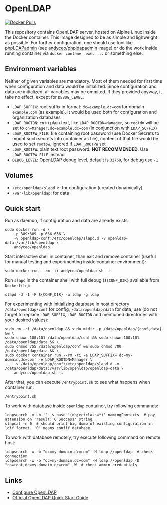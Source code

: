 OpenLDAP
========

[![Docker Pulls](https://badgen.net/docker/pulls/andyceo/openldap)](https://hub.docker.com/r/andyceo/openldap)

This repository contains OpenLDAP server, hosted on Alpine Linux inside the Docker container. This image designed to be as simple and lighweight as possible. For further configuration, one should use tool like [phpLDAPadmin](http://www.phpldapadmin.org) (see [andyceo/phpldapadmin](https://hub.docker.com/r/andyceo/phpldapadmin) image) or do the work inside running container via `docker contaner exec ...` or something else.


## Environment variables

Neither of given variables are mandatory. Most of them needed for first time when configuration and data would be initialized. Since configuration and data are initialized, all variables may be ommited. If they provided anyway, it take no effect, except for `DEBUG_LEVEL`.

- `LDAP_SUFFIX`: root suffix in format: `dc=example,dc=com` for domain `example.com` (as example). It would be used both for configuration and organization databases
- `LDAP_ROOTDN`: `cn` in plain text, like `LDAP_ROOTDN=Manager`, so `rootdn` will be set to `cn=Manager,dc=example,dc=com` (in conjunction with `LDAP_SUFFIX`)
- `LDAP_ROOTPW_FILE`: file containing root password (use Docker Secrets to mount such secrets into container as file), content of that file would be used to set `rootpw`. Ignored if `LDAP_ROOTPW` set
- `LDAP_ROOTPW`: plain text root password. **NOT RECOMMENDED**. Use `LDAP_ROOTPW_FILE` instead
- `DEBUG_LEVEL`: OpenLDAP debug level, default is `32768`, for debug use `-1`


## Volumes

- `/etc/openldap/slapd.d`: for configuration (created dynamically)
- `/var/lib/openldap`: for data


## Quick start

Run as daemon, if configuration and data are already exists:

    sudo docker run -d \
        -p 389:389 -p 636:636 \
        -v openldap-conf:/etc/openldap/slapd.d -v openldap-data:/var/lib/openldap \ 
        andyceo/openldap

Start interactive shell in container, than exit and remove container (useful for manual testing and experimenting inside container environment):

    sudo docker run --rm -ti andyceo/openldap sh -i

Run `slapd` in the container shell with full debug (`${CONF_DIR}` available from `Dockerfile`):

    slapd -d -1 -F ${CONF_DIR} -u ldap -g ldap

For experimenting with initializing database in host directory `/data/openldap/conf` for config, `/data/openldap/data` for data, use (do not forget to replace `LDAP_SUFFIX`, `LDAP_ROOTDN` and mentioned directories with your desired values):

    sudo rm -rf /data/openldap && sudo mkdir -p /data/openldap/{conf,data} && \
    sudo chown 100:101 /data/openldap/conf && sudo chown 100:101 /data/openldap/data && \
    sudo chmod 755 /data/openldap/conf && sudo chmod 700 /data/openldap/data && \
    sudo docker container run --rm -ti -e LDAP_SUFFIX='dc=my-domain,dc=com' -e LDAP_ROOTDN=Manager \
        -v /data/openldap/conf:/etc/openldap/slapd.d -v /data/openldap/data:/var/lib/openldap/openldap-data \
        andyceo/openldap sh -i

After that, you can execute `/entrypoint.sh` to see what happens when container run:

    /entrypoint.sh

To work with database inside `openldap` container, try following commands:

    ldapsearch -x -b '' -s base '(objectclass=*)' namingContexts  # pay attension on 'result: 0 Success' string
    slapcat -n 0  # should print big dump of existing configuration in ldif format. '0' means confif database


To work with database remotely, try execute following command on remote host:

    ldapsearch -x -b "dc=my-domain,dc=com" -H ldap://openldap  # check connection
    ldapsearch -x -b "dc=my-domain,dc=com" -H ldap://openldap -D "cn=root,dc=my-domain,dc=com" -W  # check admin credentials


## Links

- [Configure OpenLDAP](https://wiki.alpinelinux.org/wiki/Configure_OpenLDAP)
- [Official OpenLDAP Quick Start Guide](https://openldap.org/doc/admin26/quickstart.html)
